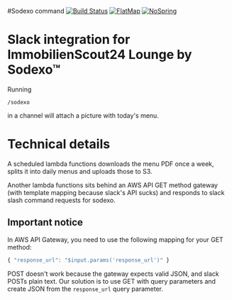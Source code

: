 #Sodexo command
[![Build Status](https://travis-ci.org/ImmobilienScout24/slack-sodexo.svg?branch=master)](https://travis-ci.org/ImmobilienScout24/slack-sodexo)
[![FlatMap](https://img.shields.io/badge/flatmap-certified-green.svg)](https://github.com/ImmobilienScout24/slack-sodexo)
[![NoSpring](https://img.shields.io/badge/spring-absent-brightgreen.svg)](https://github.com/ImmobilienScout24/slack-sodexo)

# Slack integration for ImmobilienScout24 Lounge by Sodexo™
Running

```irc
/sodexo
```

in a channel will attach a picture with today's menu.

# Technical details
A scheduled lambda functions downloads the menu PDF once a week, splits it into daily menus and uploads those to S3.

Another lambda functions sits behind an AWS API GET method gateway (with template mapping because slack's API sucks) and responds to slack slash command requests for sodexo.

## Important notice
In AWS API Gateway, you need to use the following mapping for your GET method:

```javascript
{ "response_url": "$input.params('response_url')" }
```

POST doesn't work because the gateway expects valid JSON, and slack POSTs plain text. Our solution is to use GET with query parameters and create JSON from the `response_url` query parameter.
